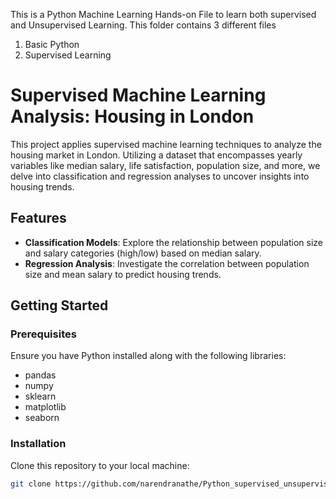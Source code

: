 This is a Python Machine Learning Hands-on File to learn both supervised and Unsupervised Learning. This folder contains 3 different files

1. Basic Python
2. Supervised Learning
  # Supervised Machine Learning Analysis: Housing in London

This project applies supervised machine learning techniques to analyze the housing market in London. Utilizing a dataset that encompasses yearly variables like median salary, life satisfaction, population size, and more, we delve into classification and regression analyses to uncover insights into housing trends.

## Features

- **Classification Models**: Explore the relationship between population size and salary categories (high/low) based on median salary.
- **Regression Analysis**: Investigate the correlation between population size and mean salary to predict housing trends.

## Getting Started

### Prerequisites

Ensure you have Python installed along with the following libraries:
- pandas
- numpy
- sklearn
- matplotlib
- seaborn

### Installation

Clone this repository to your local machine:

```bash
git clone https://github.com/narendranathe/Python_supervised_unsupervised.git


